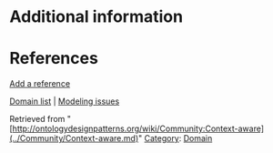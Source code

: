 #  Additional information


#  References


[Add a reference](index.php@title=Odp%253AAdd_reference&subject=../Community/Context-aware.md "http://ontologydesignpatterns.org/wiki/index.php?title=Odp:Add_reference&subject=Community%3AContext-aware")


  




[Domain list](../Community/Domain.md "Community:Domain") | [Modeling issues](../Community/Main.md "Community:Main")


Retrieved from "[http://ontologydesignpatterns.org/wiki/Community:Context-aware](../Community/Context-aware.md)"
 [Category](http://ontologydesignpatterns.org/wiki/Special:Categories "Special:Categories"): [Domain](../Category/Domain.md "Category:Domain")